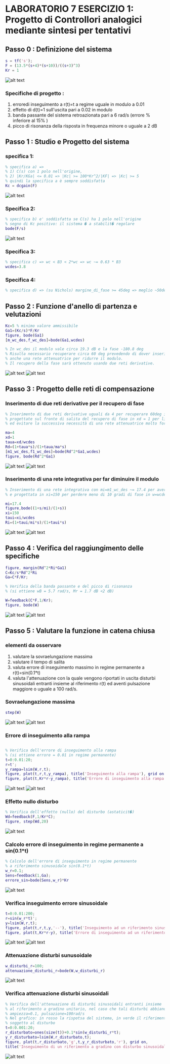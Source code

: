 # LABORATORIO 7 ESERCIZIO 1: Progetto di Controllori analogici mediante sintesi per tentativi

## Passo 0 : Definizione del sistema

```Matlab
s = tf('s');
F = (13.5*(s+4)*(s+10))/((s+3)^3)
Kr = 1
```
![alt text](https://github.com/lorenzobellino/Controlli-Automatici/blob/master/Laboratori/LAB07/img/e1passo0.JPG)

### Specifiche di progetto :
1. erroredi inseguimento a r(t)=t a regime uguale in modulo a 0.01
2. effetto di d(t)=1 sull'uscita pari a 0.02 in modulo
3. banda passante del sistema retroazionata pari a 6 rad/s (errore
% inferiore al 15% )
4. picco di risonanza della risposta in frequenza minore o uguale a 2 dB

## Passo 1 : Studio e Progetto del sistema
### specifica 1:

```Matlab
% specifica a) =>
% 1) C(s) con 1 polo nell'origine,
% 2) |Kr/KGa| <= 0.01 => |Kc| >= 100*Kr^2/|KF| => |Kc| >= 5
% quindi la specifica a è sempre soddisfatta
Kc = dcgain(F)
```
![alt text](https://github.com/lorenzobellino/Controlli-Automatici/blob/master/Laboratori/LAB07/img/e1specificaA.JPG)

### Specifica 2:
```Matlab
% specifica b) e' soddisfatta se C(s) ha 1 polo nell'origine
% segno di Kc positivo: il sistema � a stabilit� regolare
bode(F/s)
```
![alt text](https://github.com/lorenzobellino/Controlli-Automatici/blob/master/Laboratori/LAB07/img/e1specificaB.JPG)

### Specifica 3:
```Matlab
% specifica c) => wc < B3 < 2*wc => wc ~= 0.63 * B3
wcdes=3.8
```
### Specifica 4:
```Matlab
% specifica d) => (su Nichols) margine_di_fase >= 45deg => meglio ~50deg
```

## Passo 2 : Funzione d'anello di partenza e velutazioni

```Matlab
Kc=5 % minimo valore ammissibile
Ga1=(Kc/s)*F/Kr
figure, bode(Ga1)
[m_wc_des,f_wc_des]=bode(Ga1,wcdes)

% In wc_des il modulo vale circa 19.3 dB e la fase -180.8 deg
% Risulta necessario recuperare circa 60 deg prevedendo di dover inserire
% anche una rete attenuatrice per ridurre il modulo.
% Il recupero della fase sarà ottenuto usando due reti derivative.
```
![alt text](https://github.com/lorenzobellino/Controlli-Automatici/blob/master/Laboratori/LAB07/img/e1passo2.JPG)
![alt text](https://github.com/lorenzobellino/Controlli-Automatici/blob/master/Laboratori/LAB07/img/e1passo2bode.JPG)

## Passo 3 : Progetto delle reti di compensazione
### Inserimento di due reti derivative per il recupero di fase
```Matlab
% Inserimento di due reti derivative uguali da 4 per recuperare 60deg in w=wcdes,
% progettate sul fronte di salita del recupero di fase in xd = 1 per limitare l'aumento di modulo
% ed evitare la successiva necessità di una rete attenuatrice molto forte

ma=4
xd=1
taua=xd/wcdes
Rd=(1+taua*s)/(1+taua/ma*s)
[m1_wc_des,f1_wc_des]=bode(Rd^2*Ga1,wcdes)
figure, bode(Rd^2*Ga1)
```
![alt text](https://github.com/lorenzobellino/Controlli-Automatici/blob/master/Laboratori/LAB07/img/e1passo3.JPG)
![alt text](https://github.com/lorenzobellino/Controlli-Automatici/blob/master/Laboratori/LAB07/img/e1passo3bode.JPG)

### Inserimento di una rete integrativa per far diminuire il modulo
```Matlab
% Inserimento di una rete integrativa con mi=m1_wc_des ~= 17.4 per avere wc_finale=wcdes
% e progettata in xi=150 per perdere meno di 10 gradi di fase in w=wcdes

mi=17.4
figure,bode((1+s/mi)/(1+s))
xi=150
taui=xi/wcdes
Ri=(1+taui/mi*s)/(1+taui*s)
```
![alt text](https://github.com/lorenzobellino/Controlli-Automatici/blob/master/Laboratori/LAB07/img/e1passo32.JPG)
![alt text](https://github.com/lorenzobellino/Controlli-Automatici/blob/master/Laboratori/LAB07/img/e1passo32bode.JPG)

## Passo 4 : Verifica del raggiungimento delle specifiche
```Matlab
figure, margin(Rd^2*Ri*Ga1)
C=Kc/s*Rd^2*Ri
Ga=C*F/Kr;

% Verifica della banda passante e del picco di risonanza
% (si ottiene wB = 5.7 rad/s, Mr = 1.7 dB <2 dB)

W=feedback(C*F,1/Kr);
figure, bode(W)
```
![alt text](https://github.com/lorenzobellino/Controlli-Automatici/blob/master/Laboratori/LAB07/img/e1passo4margin.JPG)
![alt text](https://github.com/lorenzobellino/Controlli-Automatici/blob/master/Laboratori/LAB07/img/e1passo4bode.JPG)

## Passo 5 : Valutare la funzione in catena chiusa
### elementi da osservare
1. valutare la sovraelungazione massima
2. valutare il tempo di salita
3. valuta errore di inseguimento massimo in regime permanente a r(t)=sin(0.1*t)
4. valuta l'attenuazione con la quale vengono riportati in uscita disturbi sinusoidali entranti insieme al riferimento r(t) ed aventi pulsazione maggiore o uguale a 100 rad/s.

### Sovraelungazione massima
```Matlab
step(W)
```
![alt text](https://github.com/lorenzobellino/Controlli-Automatici/blob/master/Laboratori/LAB07/img/e1passo5rise.JPG)
![alt text](https://github.com/lorenzobellino/Controlli-Automatici/blob/master/Laboratori/LAB07/img/e1passo5sovrael.JPG)

### Errore di inseguimento alla rampa
```Matlab

% Verifica dell'errore di inseguimento alla rampa
% (si ottiene errore = 0.01 in regime permanente)
t=0:0.01:20;
r=t';
y_rampa=lsim(W,r,t);
figure, plot(t,r,t,y_rampa), title('Inseguimento alla rampa'), grid on
figure, plot(t,Kr*r-y_rampa), title('Errore di inseguimento alla rampa'), grid on
```
![alt text](https://github.com/lorenzobellino/Controlli-Automatici/blob/master/Laboratori/LAB07/img/e1passo5inseguimento.JPG)
![alt text](https://github.com/lorenzobellino/Controlli-Automatici/blob/master/Laboratori/LAB07/img/e1passo5errorerampa.JPG)

### Effetto nullo disturbo
```Matlab
% Verifica dell'effetto (nullo) del disturbo (astaticit�)
Wd=feedback(F,1/Kr*C);
figure, step(Wd,20)
```
![alt text](https://github.com/lorenzobellino/Controlli-Automatici/blob/master/Laboratori/LAB07/img/e1passo5errorenullo.JPG)

### Calcolo errore di inseguimento in regime permanente a sin(0.1*t)
```Matlab
% Calcolo dell'errore di inseguimento in regime permanente
% a riferimento sinusoidale sin(0.1*t)
w_r=0.1;
Sens=feedback(1,Ga);
errore_sin=bode(Sens,w_r)*Kr
```
![alt text](https://github.com/lorenzobellino/Controlli-Automatici/blob/master/Laboratori/LAB07/img/e1passo5erroresin.JPG)

### Verifica inseguimento errore sinusoidale
```Matlab
t=0:0.01:200;
r=sin(w_r*t)';
y=lsim(W,r,t);
figure, plot(t,r,t,y,'--'), title('Inseguimento ad un riferimento sinusoidale'), grid on
figure, plot(t,Kr*r-y), title('Errore di inseguimento ad un riferimento sinusoidale'), grid on
```

![alt text](https://github.com/lorenzobellino/Controlli-Automatici/blob/master/Laboratori/LAB07/img/e1passo5inseguimentosinusoidale.JPG)
![alt text](https://github.com/lorenzobellino/Controlli-Automatici/blob/master/Laboratori/LAB07/img/e1passo5erroreinssin.JPG)

### Attenuazione disturbi sunusoidale
```Matlab
w_disturbi_r=100;
attenuazione_disturbi_r=bode(W,w_disturbi_r)
```
![alt text](https://github.com/lorenzobellino/Controlli-Automatici/blob/master/Laboratori/LAB07/img/e1passo5attenuazionesin.JPG)

### Verifica attenuazione disturbi sinusoidali
```Matlab
% Verifica dell'attenuazione di disturbi sinusoidali entranti insieme
% al riferimento a gradino unitario, nel caso che tali disturbi abbiano
% ampiezza=0.1, pulsazione=100rad/s
% Nel grafico: in rosso la rispotsa del sistema, in verde il riferimento a
% soggetto al disturbo
t=0:0.001:20;
r_disturbato=ones(size(t))+0.1*sin(w_disturbi_r*t);
y_r_disturbato=lsim(W,r_disturbato,t);
figure, plot(t,r_disturbato,'g',t,y_r_disturbato,'r'), grid on,
title('Inseguimento di un riferimento a gradino con disturbo sinusoidale sovrapposto')
```
![alt text](https://github.com/lorenzobellino/Controlli-Automatici/blob/master/Laboratori/LAB07/img/e1passo5verifica.JPG)
